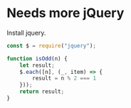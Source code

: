 # Needs more jQuery
Install jquery.
```js
const $ = require("jquery");

function isOdd(n) {
    let result;
    $.each([n], (_, item) => {
        result = n % 2 === 1
    }));
    return result;
}
```